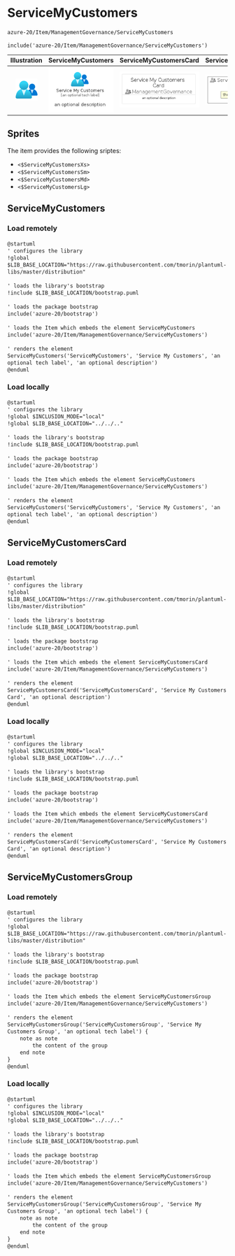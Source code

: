 # ServiceMyCustomers


```text
azure-20/Item/ManagementGovernance/ServiceMyCustomers
```

```text
include('azure-20/Item/ManagementGovernance/ServiceMyCustomers')
```



| Illustration | ServiceMyCustomers | ServiceMyCustomersCard | ServiceMyCustomersGroup |
| :---: | :---: | :---: | :---: |
| ![illustration for Illustration](../../../azure-20/Item/ManagementGovernance/ServiceMyCustomers.png) | ![illustration for ServiceMyCustomers](../../../azure-20/Item/ManagementGovernance/ServiceMyCustomers.Local.png) | ![illustration for ServiceMyCustomersCard](../../../azure-20/Item/ManagementGovernance/ServiceMyCustomersCard.Local.png) | ![illustration for ServiceMyCustomersGroup](../../../azure-20/Item/ManagementGovernance/ServiceMyCustomersGroup.Local.png) |



## Sprites
The item provides the following sriptes:

- `<$ServiceMyCustomersXs>`
- `<$ServiceMyCustomersSm>`
- `<$ServiceMyCustomersMd>`
- `<$ServiceMyCustomersLg>`





## ServiceMyCustomers

### Load remotely
```plantuml
@startuml
' configures the library
!global $LIB_BASE_LOCATION="https://raw.githubusercontent.com/tmorin/plantuml-libs/master/distribution"

' loads the library's bootstrap
!include $LIB_BASE_LOCATION/bootstrap.puml

' loads the package bootstrap
include('azure-20/bootstrap')

' loads the Item which embeds the element ServiceMyCustomers
include('azure-20/Item/ManagementGovernance/ServiceMyCustomers')

' renders the element
ServiceMyCustomers('ServiceMyCustomers', 'Service My Customers', 'an optional tech label', 'an optional description')
@enduml
```

### Load locally
```plantuml
@startuml
' configures the library
!global $INCLUSION_MODE="local"
!global $LIB_BASE_LOCATION="../../.."

' loads the library's bootstrap
!include $LIB_BASE_LOCATION/bootstrap.puml

' loads the package bootstrap
include('azure-20/bootstrap')

' loads the Item which embeds the element ServiceMyCustomers
include('azure-20/Item/ManagementGovernance/ServiceMyCustomers')

' renders the element
ServiceMyCustomers('ServiceMyCustomers', 'Service My Customers', 'an optional tech label', 'an optional description')
@enduml
```

## ServiceMyCustomersCard

### Load remotely
```plantuml
@startuml
' configures the library
!global $LIB_BASE_LOCATION="https://raw.githubusercontent.com/tmorin/plantuml-libs/master/distribution"

' loads the library's bootstrap
!include $LIB_BASE_LOCATION/bootstrap.puml

' loads the package bootstrap
include('azure-20/bootstrap')

' loads the Item which embeds the element ServiceMyCustomersCard
include('azure-20/Item/ManagementGovernance/ServiceMyCustomers')

' renders the element
ServiceMyCustomersCard('ServiceMyCustomersCard', 'Service My Customers Card', 'an optional description')
@enduml
```

### Load locally
```plantuml
@startuml
' configures the library
!global $INCLUSION_MODE="local"
!global $LIB_BASE_LOCATION="../../.."

' loads the library's bootstrap
!include $LIB_BASE_LOCATION/bootstrap.puml

' loads the package bootstrap
include('azure-20/bootstrap')

' loads the Item which embeds the element ServiceMyCustomersCard
include('azure-20/Item/ManagementGovernance/ServiceMyCustomers')

' renders the element
ServiceMyCustomersCard('ServiceMyCustomersCard', 'Service My Customers Card', 'an optional description')
@enduml
```

## ServiceMyCustomersGroup

### Load remotely
```plantuml
@startuml
' configures the library
!global $LIB_BASE_LOCATION="https://raw.githubusercontent.com/tmorin/plantuml-libs/master/distribution"

' loads the library's bootstrap
!include $LIB_BASE_LOCATION/bootstrap.puml

' loads the package bootstrap
include('azure-20/bootstrap')

' loads the Item which embeds the element ServiceMyCustomersGroup
include('azure-20/Item/ManagementGovernance/ServiceMyCustomers')

' renders the element
ServiceMyCustomersGroup('ServiceMyCustomersGroup', 'Service My Customers Group', 'an optional tech label') {
    note as note
        the content of the group
    end note
}
@enduml
```

### Load locally
```plantuml
@startuml
' configures the library
!global $INCLUSION_MODE="local"
!global $LIB_BASE_LOCATION="../../.."

' loads the library's bootstrap
!include $LIB_BASE_LOCATION/bootstrap.puml

' loads the package bootstrap
include('azure-20/bootstrap')

' loads the Item which embeds the element ServiceMyCustomersGroup
include('azure-20/Item/ManagementGovernance/ServiceMyCustomers')

' renders the element
ServiceMyCustomersGroup('ServiceMyCustomersGroup', 'Service My Customers Group', 'an optional tech label') {
    note as note
        the content of the group
    end note
}
@enduml
```

